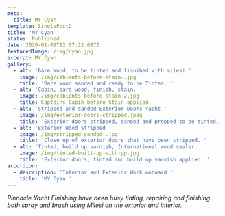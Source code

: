 ```yaml
---
meta:
  title: MY Cyan
template: SinglePostD
title: 'MY Cyan '
status: Published
date: 2020-01-01T12:07:22.687Z
featuredImage: /img/cyan.jpg
excerpt: MY Cyan
gallery:
  - alt: 'Bare Wood, to be tinted and fisnihed with milesi '
    image: /img/cabients-before-stain-.jpg
    title: 'Bare wood sanded and ready to be Tinted. '
  - alt: 'Cabin, bare wood, finish, stain. '
    image: /img/cabients-before-stain-2.jpg
    title: Captains Cabin before Stain applied.
  - alt: 'Stripped and sanded Exterior Doors Yacht '
    image: /img/exterior-doors-stripped.jpeg
    title: 'Exterior doors stripped, sanded and prepped to be tinted.  '
  - alt: 'Exterior Wood Stripped '
    image: /img/stripped-sanded-.jpg
    title: 'Close up of exterior doors that have been stripped. '
  - alt: 'Tinted, build up varnish, International wood sealer. '
    image: /img/tinted-built-up-with-pp.jpg
    title: 'Exterior doors, tinted and build up varnish applied. '
accordion:
  - description: 'Interior and Exterior Work onboard '
    title: 'MY Cyan '
---
```

_Pinnacle Yacht Finishing have been busy tinting, repairing and finishing both spray and brush using Milesi on the exterior and interior._
